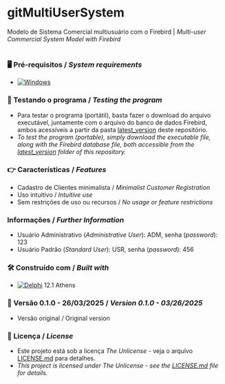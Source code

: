 # gitMultiUserSystem
 
Modelo de Sistema Comercial multiusuário com o Firebird | *Multi-user Commercial System Model with Firebird*
<br/>
<br/>
### 🖥️ Pré-requisitos / *System requirements*
*  [![Windows](https://img.shields.io/badge/Windows-0078D6?style=for-the-badge&logo=windows&logoColor=white)](https://www.microsoft.com/windows/)


### 🔎 Testando o programa / *Testing the program*
* Para testar o programa (portátil), basta fazer o download do arquivo executável, juntamente com o arquivo do banco de dados Firebird, ambos acessíveis a partir da pasta [latest_version](https://github.com/laertemjr/gitMultiUserSystem/tree/main/latest_version/) deste repositório.
* *To test the program (portable), simply download the executable file, along with the Firebird database file, both accessible from the [latest_version](https://github.com/laertemjr/gitMultiUserSystem/tree/main/latest_version/) folder of this repository.*


### 👉 Características / *Features*
* Cadastro de Clientes minimalista / *Minimalist Customer Registration*
* Uso intuitivo / *Intuitive use*
* Sem restrições de uso ou recursos / *No usage or feature restrictions*


### Informações / *Further Information*
* Usuário Administrativo (*Administrative User*): ADM, senha (*password*): 123
* Usuário Padrão (*Standard User*): USR, senha (*password*): 456

### 🛠️ Construído com / *Built with*
* [![Delphi](https://img.shields.io/badge/-Delphi-E62431?logo=delphi&logoColor=white&style=plastic)](https://www.embarcadero.com/products/delphi) 12.1 Athens


### 📌 Versão 0.1.0 - 26/03/2025 / *Version 0.1.0 - 03/26/2025*
* Versão original / Original version


### 📄 Licença / *License*
* Este projeto está sob a licença *The Unlicense* - veja o arquivo [LICENSE.md](https://github.com/laertemjr/MonoUserSystem/blob/main/LICENSE.md) para detalhes.
* *This project is licensed under *The Unlicense* - see the [LICENSE.md](https://github.com/laertemjr/MonoUserSystem/blob/main/LICENSE.md) file for details.*

